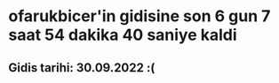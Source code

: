 # ofarukbicer'in gidisine son 6 gun 7 saat 54 dakika 40 saniye kaldi

## Gidis tarihi: 30.09.2022 :(